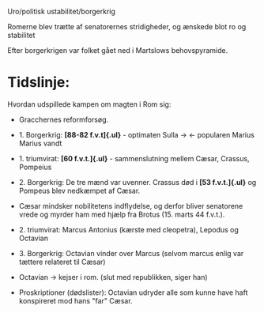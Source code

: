 Uro/politisk ustabilitet/borgerkrig

Romerne blev trætte af senatorernes stridigheder, og ænskede blot ro og
stabilitet

Efter borgerkrigen var folket gået ned i Martslows behovspyramide.

# Tidslinje:

Hvordan udspillede kampen om magten i Rom sig:

-   Gracchernes reformforsøg.

-   1\. Borgerkrig: **[88-82 f.v.t]{.ul}** - optimaten Sulla -\> \<-
    popularen Marius Marius vandt

-   1\. triumvirat: **[60 f.v.t.]{.ul}** - sammenslutning mellem Cæsar,
    Crassus, Pompeius

-   2\. Borgerkrig: De tre mænd var uvenner. Crassus død i **[53
    f.v.t.]{.ul}** og Pompeus blev nedkæmpet af Cæsar.

-   Cæsar mindsker nobilitetens indflydelse, og derfor bliver senatorene
    vrede og myrder ham med hjælp fra Brotus (15. marts 44 f.v.t.).

-   2\. triumvirat: Marcus Antonius (kærste med cleopetra), Lepodus og
    Octavian

-   3\. Borgerkrig: Octavian vinder over Marcus (selvom marcus enlig var
    tættere relateret til Cæsar)

-   Octavian -\> kejser i rom. (slut med republikken, siger han)

-   Proskriptioner (dødslister): Octavian udryder alle som kunne have
    haft konspireret mod hans "far" Cæsar.
